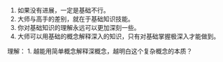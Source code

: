 1. 如果没有进展，一定是基础不行。
2. 大师与高手的差别，就在于基础知识技能。
3. 你对基础知识的理解永远可以更加深刻一些。
4. 大师可以用基础的概念解释深入的知识，只有对基础掌握极深入才能做到。


理解：
	1. 越能用简单概念解释深概念，越明白这个复杂概念的本质？